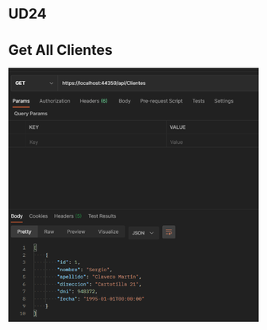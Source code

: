 # UD24
# Get All Clientes

![Get Cliente All](https://raw.githubusercontent.com/SeClaMa/UD24/Ej1/Ej1_Get.png)
